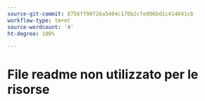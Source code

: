 ```yaml
---
source-git-commit: 8756ff98f26a5404c170b2cfe006bd1c414041cb
workflow-type: tm+mt
source-wordcount: '4'
ht-degree: 100%

---
```

# File readme non utilizzato per le risorse
